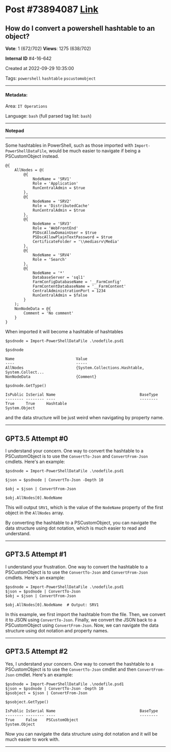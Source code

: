 
# Post \#73894087 [Link](https://stackoverflow.com/questions/73894087/)

## How do I convert a powershell hashtable to an object?

**Vote**: 1 (672/702) **Views**: 1275 (638/702) 

**Internal ID** \#4-16-642

Created at 2022-09-29 10:35:00

Tags: `powershell` `hashtable` `pscustomobject`

----------

#### Metadata:

Area: `IT Operations`

Language: `bash` (full parsed tag list: `bash`)

----------

**Notepad**


----------

Some hashtables in PowerShell, such as those imported with `Import-PowerShellDataFile`, would be much easier to navigate if being a PSCustomObject instead.
```
@{
    AllNodes = @(
        @{
            NodeName = 'SRV1'
            Role = 'Application'
            RunCentralAdmin = $true
        },
        @{
            NodeName = 'SRV2'
            Role = 'DistributedCache'
            RunCentralAdmin = $true
        },
        @{
            NodeName = 'SRV3'
            Role = 'WebFrontEnd'
            PSDscAllowDomainUser = $true
            PSDscAllowPlainTextPassword = $true
            CertificateFolder = '\\mediasrv\Media'
        },
        @{
            NodeName = 'SRV4'
            Role = 'Search'
        },
        @{
            NodeName = '*'
            DatabaseServer = 'sql1'
            FarmConfigDatabaseName = '__FarmConfig'
            FarmContentDatabaseName = '__FarmContent'
            CentralAdministrationPort = 1234
            RunCentralAdmin = $false
        }
    );
    NonNodeData = @{
        Comment = 'No comment'
    }
}
```

When imported it will become a hashtable of hashtables
```
$psdnode = Import-PowerShellDataFile .\nodefile.psd1

$psdnode

Name                           Value
----                           -----
AllNodes                       {System.Collections.Hashtable, System.Collect...
NonNodeData                    {Comment}

$psdnode.GetType()

IsPublic IsSerial Name                                     BaseType
-------- -------- ----                                     --------
True     True     Hashtable                                System.Object
```

and the data structure will be just weird when navigating by property name.


----------
        
## GPT3.5 Attempt \#0

I understand your concern. One way to convert the hashtable to a PSCustomObject is to use the `ConvertTo-Json` and `ConvertFrom-Json` cmdlets. Here's an example:

```
$psdnode = Import-PowerShellDataFile .\nodefile.psd1

$json = $psdnode | ConvertTo-Json -Depth 10

$obj = $json | ConvertFrom-Json

$obj.AllNodes[0].NodeName
```

This will output `SRV1`, which is the value of the `NodeName` property of the first object in the `AllNodes` array.

By converting the hashtable to a PSCustomObject, you can navigate the data structure using dot notation, which is much easier to read and understand.

--------

## GPT3.5 Attempt \#1

I understand your frustration. One way to convert the hashtable to a PSCustomObject is to use the `ConvertTo-Json` and `ConvertFrom-Json` cmdlets. Here's an example:

```
$psdnode = Import-PowerShellDataFile .\nodefile.psd1
$json = $psdnode | ConvertTo-Json
$obj = $json | ConvertFrom-Json

$obj.AllNodes[0].NodeName  # Output: SRV1
```

In this example, we first import the hashtable from the file. Then, we convert it to JSON using `ConvertTo-Json`. Finally, we convert the JSON back to a PSCustomObject using `ConvertFrom-Json`. Now, we can navigate the data structure using dot notation and property names.

--------

## GPT3.5 Attempt \#2

Yes, I understand your concern. One way to convert the hashtable to a PSCustomObject is to use the `ConvertTo-Json` cmdlet and then `ConvertFrom-Json` cmdlet. Here's an example:

```
$psdnode = Import-PowerShellDataFile .\nodefile.psd1
$json = $psdnode | ConvertTo-Json -Depth 10
$psobject = $json | ConvertFrom-Json

$psobject.GetType()

IsPublic IsSerial Name                                     BaseType
-------- -------- ----                                     --------
True     False    PSCustomObject                           System.Object
```

Now you can navigate the data structure using dot notation and it will be much easier to work with.

--------
